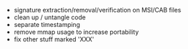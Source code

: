 - signature extraction/removal/verification on MSI/CAB files
- clean up / untangle code
- separate timestamping
- remove mmap usage to increase portability
- fix other stuff marked 'XXX'
